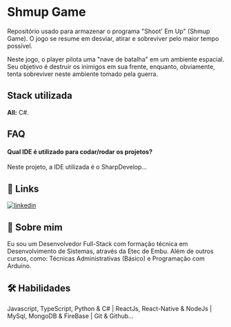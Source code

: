 
# Shmup Game

Repositório usado para armazenar o programa "Shoot' Em Up" (Shmup Game). O jogo se resume em desviar, atirar e sobreviver pelo maior tempo possível.

Neste jogo, o player pilota uma "nave de batalha" em um ambiente espacial. Seu objetivo é destruir os inimigos em sua frente, enquanto, obviamente, tenta sobreviver neste ambiente tomado pela guerra.

## Stack utilizada

**All:** C#.

## FAQ

#### Qual IDE é utilizado para codar/rodar os projetos?

Neste projeto, a IDE utilizada é o SharpDevelop...

## 🔗 Links
[![linkedin](https://img.shields.io/badge/linkedin-0A66C2?style=for-the-badge&logo=linkedin&logoColor=white)](https://www.linkedin.com/in/jhonnysantosvm/)

## 🚀 Sobre mim
Eu sou um Desenvolvedor Full-Stack com formação técnica em Desenvolvimento de Sistemas, através da Etec de Embu. Além de outros cursos, como: Técnicas Administrativas (Básico) e Programação com Arduino.

## 🛠 Habilidades
Javascript, TypeScript, Python & C# | ReactJs, React-Native & NodeJs | MySql, MongoDB & FireBase | Git & Github...
